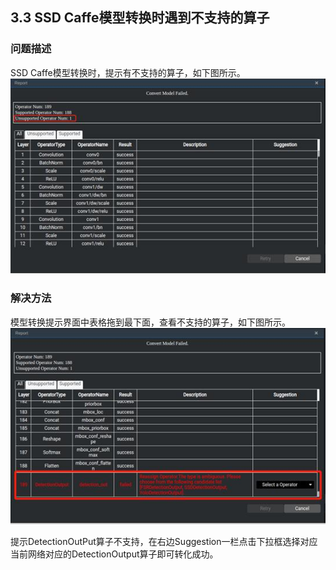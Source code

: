 ## 3.3 SSD Caffe模型转换时遇到不支持的算子
### 问题描述
SSD Caffe模型转换时，提示有不支持的算子，如下图所示。
![图3-5模型转换有不支持算子](./img/3-5.jpg)


### 解决方法
模型转换提示界面中表格拖到最下面，查看不支持的算子，如下图所示。
![图3-6查看不支持算子](./img/3-6.jpg)


提示DetectionOutPut算子不支持，在右边Suggestion一栏点击下拉框选择对应当前网络对应的DetectionOutput算子即可转化成功。

